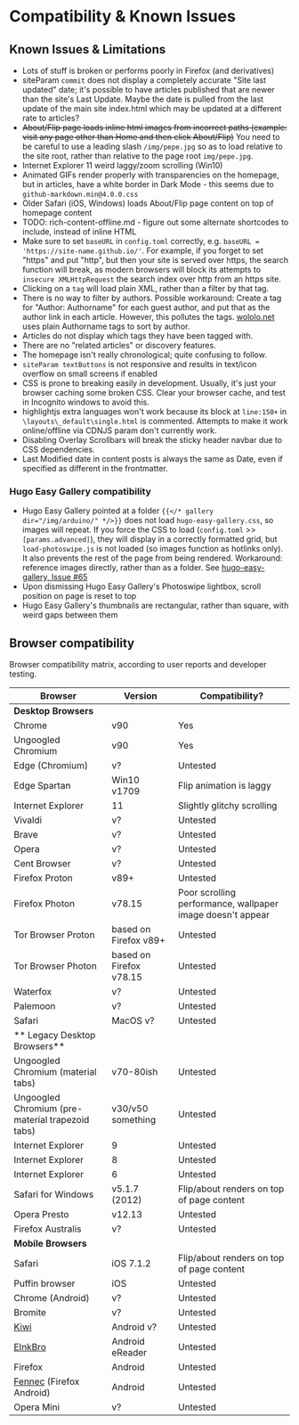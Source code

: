 # Compatibility & Known Issues

## Known Issues & Limitations
- Lots of stuff is broken or performs poorly in Firefox (and derivatives)
- siteParam `commit` does not display a completely accurate "Site last updated" date; it's possible to have articles published that are newer than the site's Last Update. Maybe the date is pulled from the last update of the main site index.html which may be updated at a different rate to articles?
- ~~About/Flip page loads inline html images from incorrect paths (example: visit any page other than Home and then click About/Flip)~~ You need to be careful to use a leading slash `/img/pepe.jpg` so as to load relative to the site root, rather than relative to the page root `img/pepe.jpg`.
- Internet Explorer 11 weird laggy/zoom scrolling (Win10)
- Animated GIFs render properly with transparencies on the homepage, but in articles, have a white border in Dark Mode - this seems due to `github-markdown.min@4.0.0.css`
- Older Safari (iOS, Windows) loads About/Flip page content on top of homepage content
- TODO: rich-content-offline.md - figure out some alternate shortcodes to include, instead of inline HTML 
- Make sure to set `baseURL` in `config.toml` correctly, e.g. `baseURL = 'https://site-name.github.io/'`. For example, if you forget to set "https" and put "http", but then your site is served over https, the search function will break, as modern browsers will block its attempts to `insecure XMLHttpRequest` the search index over http from an https site.
- Clicking on a `tag` will load plain XML, rather than a filter by that tag.
- There is no way to filter by authors. Possible workaround: Create a tag for "Author: Authorname" for each guest author, and put that as the author link in each article. However, this pollutes the tags. [wololo.net](https://wololo.net/) uses plain Authorname tags to sort by author.
- Articles do not display which tags they have been tagged with.
- There are no "related articles" or discovery features.
- The homepage isn't really chronological; quite confusing to follow.
- `siteParam textButtons` is not responsive and results in text/icon overflow on small screens if enabled
- CSS is prone to breaking easily in development. Usually, it's just your browser caching some broken CSS. Clear your browser cache, and test in Incognito windows to avoid this.
- highlightjs extra languages won't work because its block at `line:150+` in `\layouts\_default\single.html` is commented. Attempts to make it work online/offline via CDNJS param don't currently work.
- Disabling Overlay Scrollbars will break the sticky header navbar due to CSS dependencies.
- Last Modified date in content posts is always the same as Date, even if specified as different in the frontmatter. 

### Hugo Easy Gallery compatibility
- Hugo Easy Gallery pointed at a folder `{{</* gallery dir="/img/arduino/" */>}}` does not load `hugo-easy-gallery.css`, so images will repeat. If you force the CSS to load (`config.toml` >> `[params.advanced]`), they will display in a correctly formatted grid, but `load-photoswipe.js` is not loaded (so images function as hotlinks only). It also prevents the rest of the page from being rendered. Workaround: reference images directly, rather than as a folder. See [hugo-easy-gallery, Issue #65](https://github.com/liwenyip/hugo-easy-gallery/issues/65)
- Upon dismissing Hugo Easy Gallery's Photoswipe lightbox, scroll position on page is reset to top
- Hugo Easy Gallery's thumbnails are rectangular, rather than square, with weird gaps between them

## Browser compatibility
Browser compatibility matrix, according to user reports and developer testing.

| Browser | Version | Compatibility? |
| --- | --- | --- |
| **Desktop Browsers** |
| Chrome | v90 | Yes |
| Ungoogled Chromium | v90 | Yes |
| Edge (Chromium) | v? | Untested |
| Edge Spartan | Win10 v1709 | Flip animation is laggy |
| Internet Explorer | 11 | Slightly glitchy scrolling |
| Vivaldi | v? | Untested |
| Brave | v? | Untested |
| Opera | v? | Untested |
| Cent Browser | v? | Untested |
| Firefox Proton | v89+ | Untested |
| Firefox Photon | v78.15 | Poor scrolling performance, wallpaper image doesn't appear|
| Tor Browser Proton | based on Firefox v89+ | Untested
| Tor Browser Photon | based on Firefox v78.15 | Untested |
| Waterfox | v? | Untested |
| Palemoon | v? | Untested |
| Safari | MacOS v? | Untested |
| ** Legacy Desktop Browsers** |
| Ungoogled Chromium (material tabs)| v70-80ish | Untested |
| Ungoogled Chromium (pre-material trapezoid tabs) | v30/v50 something | Untested |
| Internet Explorer | 9 | Untested |
| Internet Explorer | 8 | Untested |
| Internet Explorer | 6 | Untested |
| Safari for Windows | v5.1.7 (2012) | Flip/about renders on top of page content |
| Opera Presto | v12.13 | Untested |
| Firefox Australis | v? | Untested |
| **Mobile Browsers** |
| Safari | iOS 7.1.2 | Flip/about renders on top of page content |
| Puffin browser | iOS | Untested |
| Chrome (Android) | v? | Untested |
| Bromite | v? | Untested |
| [Kiwi](https://kiwibrowser.com/) | Android v? | Untested |
| [EInkBro](https://f-droid.org/en/packages/info.plateaukao.einkbro/) | Android eReader | Untested |
| Firefox | Android | Untested |
| [Fennec](https://f-droid.org/en/packages/org.mozilla.fennec_fdroid/) (Firefox Android) | Android | Untested |
| Opera Mini | v? | Untested |
